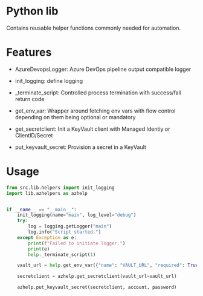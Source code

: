 # Python lib

Contains reusable helper functions commonly needed for automation.

# Features

- AzureDevopsLogger: Azure DevOps pipeline output compatible logger

- init_logging: define logging

- _terminate_script: Controlled process termination with success/fail return code

- get_env_var: Wrapper around fetching env vars with flow control depending on them being optional or mandatory

- get_secretclient: Init a KeyVault client with Managed Identiy or ClientID/Secret

- put_keyvault_secret: Provision a secret in a KeyVault

# Usage

```python
from src.lib.helpers import init_logging
import lib.azhelpers as azhelp


if __name__ == "__main__":
    init_logging(name="main", log_level="debug")
    try:
        log = logging.getLogger("main")
        log.info("Script started.")
    except Exception as e:
        print(f"Failed to initiate logger.")
        print(e)
        help._terminate_script(1)

    vault_url = help.get_env_var({"name": "VAULT_URL", "required": True})

    secretclient = azhelp.get_secretclient(vault_url=vault_url)

    azhelp.put_keyvault_secret(secretclient, account, password)
```
